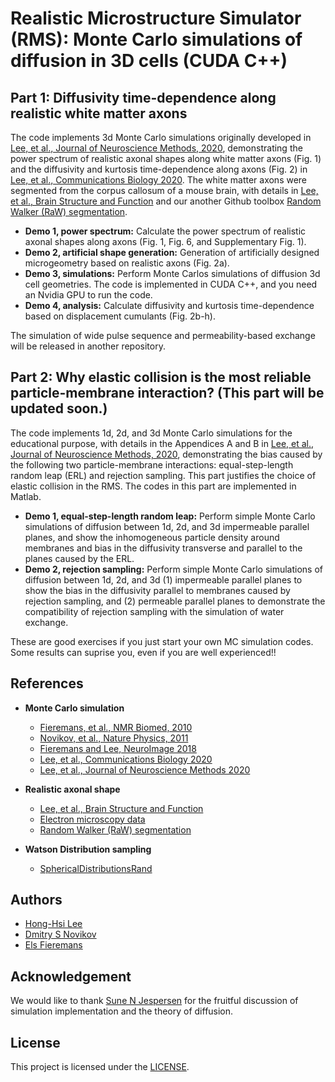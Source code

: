 # Realistic Microstructure Simulator (RMS): Monte Carlo simulations of diffusion in 3D cells (CUDA C++)

## Part 1: Diffusivity time-dependence along realistic white matter axons
The code implements 3d Monte Carlo simulations originally developed in [Lee, et al., Journal of Neuroscience Methods, 2020](), demonstrating the power spectrum of realistic axonal shapes along white matter axons (Fig. 1) and the diffusivity and kurtosis time-dependence along axons (Fig. 2) in [Lee, et al., Communications Biology 2020](https://doi.org/10.1038/s42003-020-1050-x). The white matter axons were segmented from the corpus callosum of a mouse brain, with details in [Lee, et al., Brain Structure and Function](https://doi.org/10.1007/s00429-019-01844-6) and our another Github toolbox [Random Walker (RaW) segmentation](https://github.com/NYU-DiffusionMRI/RaW-seg).

* **Demo 1, power spectrum:** Calculate the power spectrum of realistic axonal shapes along axons (Fig. 1, Fig. 6, and Supplementary Fig. 1).
* **Demo 2, artificial shape generation:** Generation of artificially designed microgeometry based on realistic axons (Fig. 2a).
* **Demo 3, simulations:** Perform Monte Carlos simulations of diffusion 3d cell geometries. The code is implemented in CUDA C++, and you need an Nvidia GPU to run the code.
* **Demo 4, analysis:** Calculate diffusivity and kurtosis time-dependence based on displacement cumulants (Fig. 2b-h).

The simulation of wide pulse sequence and permeability-based exchange will be released in another repository.

## Part 2: Why elastic collision is the most reliable particle-membrane interaction? (This part will be updated soon.)
The code implements 1d, 2d, and 3d Monte Carlo simulations for the educational purpose, with details in the Appendices A and B in [Lee, et al., Journal of Neuroscience Methods, 2020](), demonstrating the bias caused by the following two particle-membrane interactions: equal-step-length random leap (ERL) and rejection sampling. This part justifies the choice of elastic collision in the RMS. The codes in this part are implemented in Matlab.

* **Demo 1, equal-step-length random leap:** Perform simple Monte Carlo simulations of diffusion between 1d, 2d, and 3d impermeable parallel planes, and show the inhomogeneous particle density around membranes and bias in the diffusivity transverse and parallel to the planes caused by the ERL.
* **Demo 2, rejection sampling:** Perform simple Monte Carlo simulations of diffusion between 1d, 2d, and 3d (1) impermeable parallel planes to show the bias in the diffusivity parallel to membranes caused by rejection sampling, and (2) permeable parallel planes to demonstrate the compatibility of rejection sampling with the simulation of water exchange.

These are good exercises if you just start your own MC simulation codes.
Some results can suprise you, even if you are well experienced!!

## References
* **Monte Carlo simulation**
  - [Fieremans, et al., NMR Biomed, 2010](https://doi.org/10.1002/nbm.1577)
  - [Novikov, et al., Nature Physics, 2011](https://doi.org/10.1038/nphys1936)
  - [Fieremans and Lee, NeuroImage 2018](https://doi.org/10.1016/j.neuroimage.2018.06.046)
  - [Lee, et al., Communications Biology 2020](https://doi.org/10.1038/s42003-020-1050-x)
  - [Lee, et al., Journal of Neuroscience Methods 2020]()

* **Realistic axonal shape**
  - [Lee, et al., Brain Structure and Function](https://doi.org/10.1007/s00429-019-01844-6)
  - [Electron microscopy data](https://www.cai2r.net/resources/software/intra-axonal-space-segmented-3d-scanning-electron-microscopy-mouse-brain-genu)
  - [Random Walker (RaW) segmentation](https://github.com/NYU-DiffusionMRI/RaW-seg)
  
* **Watson Distribution sampling**
  - [SphericalDistributionsRand](https://www.mathworks.com/matlabcentral/fileexchange/52398-sphericaldistributionsrand)

## Authors
* [Hong-Hsi Lee](http://www.diffusion-mri.com/people/hong-hsi-lee)
* [Dmitry S Novikov](http://www.diffusion-mri.com/people/dmitry-novikov)
* [Els Fieremans](http://www.diffusion-mri.com/people/els-fieremans)

## Acknowledgement
We would like to thank [Sune N Jespersen](https://pure.au.dk/portal/en/persons/sune-jespersen(f4d1a00c-677b-4aca-b9b0-c7ad14f1fddc).html) for the fruitful discussion of simulation implementation and the theory of diffusion.

## License
This project is licensed under the [LICENSE](https://github.com/NYU-DiffusionMRI/monte-carlo-simulation-3D-RMS/blob/master/LICENSE).
